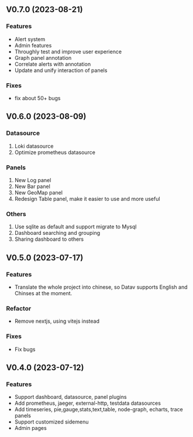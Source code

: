 ## V0.7.0 (2023-08-21)

### Features

- Alert system
- Admin features
- Throughly test and improve user experience
- Graph panel annotation
- Correlate alerts with annotation
- Update and unify interaction of panels


### Fixes

- fix about 50+ bugs

## V0.6.0 (2023-08-09)

### Datasource
1. Loki datasource
2. Optimize prometheus datasource

### Panels
1.  New Log panel
2. New Bar panel
4. New GeoMap panel
5. Redesign Table panel, make it easier to use and more useful 

### Others
1. Use sqlite as default and support migrate to Mysql
2. Dashboard searching and grouping
3. Sharing dashboard to others 


## V0.5.0 (2023-07-17)

### Features

- Translate the whole project into chinese, so Datav supports English and Chinses at the moment.

### Refactor

- Remove nextjs, using vitejs instead

### Fixes

- Fix bugs


## V0.4.0 (2023-07-12)

### Features

- Support dashboard, datasource, panel plugins
- Add prometheus, jaeger, external-http, testdata datasources
- Add timeseries, pie,gauge,stats,text,table, node-graph, echarts, trace panels
- Support customized sidemenu
- Admin pages
